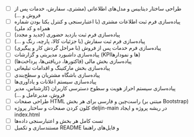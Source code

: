 - [ ] طراحی ساختار دیتابیس و مدل‌های اطلاعاتی (مشتری، سفارش، خدمات پس از فروش و ...)
- [ ] پیاده‌سازی فرم ثبت اطلاعات مشتری (با اعتبارسنجی و کنترل یکتا بودن شماره همراه و کد ملی)
- [ ] پیاده‌سازی فرم ثبت بازدید حضوری (جدید و مجدد)
- [ ] پیاده‌سازی فرم ثبت سفارش (با جزئیات کالا، پارچه، رنگ و ...)
- [ ] پیاده‌سازی فرم خدمات پس از فروش (با مراحل گردش کار و پیگیری)
- [ ] پیاده‌سازی داشبورد مدیریتی و گزارشات (KPIها و نمودارها)
- [ ] پیاده‌سازی بخش مالی (فاکتورها، دریافتی‌ها، پرداخت‌ها)
- [ ] پیاده‌سازی بخش مارکتینگ و اقدامات تبلیغاتی
- [ ] پیاده‌سازی باشگاه مشتریان و سطح‌بندی
- [ ] پیاده‌سازی سیستم اعلانات و یادآوری‌ها
- [ ] پیاده‌سازی سیستم احراز هویت و سطوح دسترسی کاربران (کارشناس، مدیر فروش، مدیرعامل و ...)
- [ ] طراحی صفحات HTML راست‌چین و فارسی برای هر بخش (مبتنی بر Bootstrap)
- [ ] کلون کردن صفحات و ساختار پروژه deljin-main در ریشه پروژه و ایجاد index.html
- [ ] تست کامل هر بخش و اعتبارسنجی داده‌ها
- [ ] مستندسازی و تکمیل README و فایل‌های راهنما 